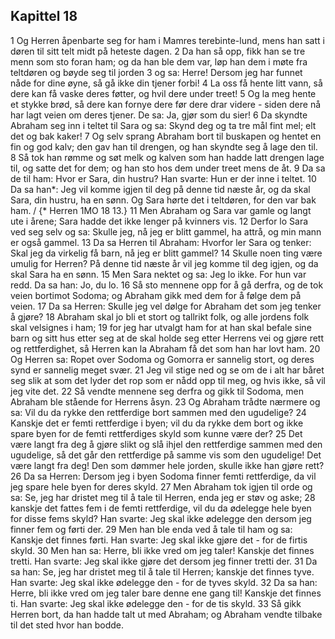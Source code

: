 ## Kapittel 18

1 Og Herren åpenbarte seg for ham i Mamres terebinte-lund, mens han satt i døren til sitt telt midt på heteste dagen.
2 Da han så opp, fikk han se tre menn som sto foran ham; og da han ble dem var, løp han dem i møte fra teltdøren og bøyde seg til jorden
3 og sa: Herre! Dersom jeg har funnet nåde for dine øyne, så gå ikke din tjener forbi!
4 La oss få hente litt vann, så dere kan få vaske deres føtter, og hvil dere under treet!
5 Og la meg hente et stykke brød, så dere kan fornye dere før dere drar videre - siden dere nå har lagt veien om deres tjener. De sa: Ja, gjør som du sier!
6 Da skyndte Abraham seg inn i teltet til Sara og sa: Skynd deg og ta tre mål fint mel; elt det og bak kaker!
7 Og selv sprang Abraham bort til buskapen og hentet en fin og god kalv; den gav han til drengen, og han skyndte seg å lage den til.
8 Så tok han rømme og søt melk og kalven som han hadde latt drengen lage til, og satte det for dem; og han sto hos dem under treet mens de åt.
9 Da sa de til ham: Hvor er Sara, din hustru? Han svarte: Hun er der inne i teltet.
10 Da sa han*: Jeg vil komme igjen til deg på denne tid næste år, og da skal Sara, din hustru, ha en sønn. Og Sara hørte det i teltdøren, for den var bak ham. / {* Herren 1MO 18 13.}
11 Men Abraham og Sara var gamle og langt ute i årene; Sara hadde det ikke lenger på kvinners vis.
12 Derfor lo Sara ved seg selv og sa: Skulle jeg, nå jeg er blitt gammel, ha attrå, og min mann er også gammel.
13 Da sa Herren til Abraham: Hvorfor ler Sara og tenker: Skal jeg da virkelig få barn, nå jeg er blitt gammel?
14 Skulle noen ting være umulig for Herren? På denne tid næste år vil jeg komme til deg igjen, og da skal Sara ha en sønn.
15 Men Sara nektet og sa: Jeg lo ikke. For hun var redd. Da sa han: Jo, du lo.
16 Så sto mennene opp for å gå derfra, og de tok veien bortimot Sodoma; og Abraham gikk med dem for å følge dem på veien.
17 Da sa Herren: Skulle jeg vel dølge for Abraham det som jeg tenker å gjøre?
18 Abraham skal jo bli et stort og tallrikt folk, og alle jordens folk skal velsignes i ham;
19 for jeg har utvalgt ham for at han skal befale sine barn og sitt hus etter seg at de skal holde seg etter Herrens vei og gjøre rett og rettferdighet, så Herren kan la Abraham få det som han har lovt ham.
20 Og Herren sa: Ropet over Sodoma og Gomorra er sannelig stort, og deres synd er sannelig meget svær.
21 Jeg vil stige ned og se om de i alt har båret seg slik at som det lyder det rop som er nådd opp til meg, og hvis ikke, så vil jeg vite det.
22 Så vendte mennene seg derfra og gikk til Sodoma, men Abraham ble stående for Herrens åsyn.
23 Og Abraham trådte nærmere og sa: Vil du da rykke den rettferdige bort sammen med den ugudelige?
24 Kanskje det er femti rettferdige i byen; vil du da rykke dem bort og ikke spare byen for de femti rettferdiges skyld som kunne være der?
25 Det være langt fra deg å gjøre slikt og slå ihjel den rettferdige sammen med den ugudelige, så det går den rettferdige på samme vis som den ugudelige! Det være langt fra deg! Den som dømmer hele jorden, skulle ikke han gjøre rett?
26 Da sa Herren: Dersom jeg i byen Sodoma finner femti rettferdige, da vil jeg spare hele byen for deres skyld.
27 Men Abraham tok igjen til orde og sa: Se, jeg har dristet meg til å tale til Herren, enda jeg er støv og aske;
28 kanskje det fattes fem i de femti rettferdige, vil du da ødelegge hele byen for disse fems skyld? Han svarte: Jeg skal ikke ødelegge den dersom jeg finner fem og førti der.
29 Men han ble enda ved å tale til ham og sa: Kanskje det finnes førti. Han svarte: Jeg skal ikke gjøre det - for de firtis skyld.
30 Men han sa: Herre, bli ikke vred om jeg taler! Kanskje det finnes tretti. Han svarte: Jeg skal ikke gjøre det dersom jeg finner tretti der.
31 Da sa han: Se, jeg har dristet meg til å tale til Herren; kanskje det finnes tyve. Han svarte: Jeg skal ikke ødelegge den - for de tyves skyld.
32 Da sa han: Herre, bli ikke vred om jeg taler bare denne ene gang til! Kanskje det finnes ti. Han svarte: Jeg skal ikke ødelegge den - for de tis skyld.
33 Så gikk Herren bort, da han hadde talt ut med Abraham; og Abraham vendte tilbake til det sted hvor han bodde.
